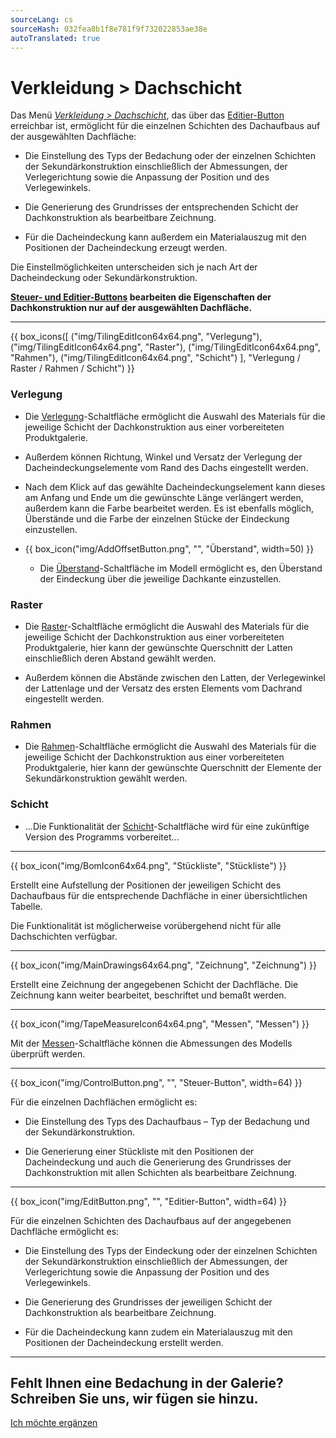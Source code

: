 ```yaml
---
sourceLang: cs
sourceHash: 032fea8b1f8e781f9f732022853ae38e
autoTranslated: true
---
```


<h1>Verkleidung &gt; Dachschicht</h1>

<p>
  Das Menü <u><i>Verkleidung &gt; Dachschicht</i></u>, das über das <u>Editier-Button</u> erreichbar ist, ermöglicht für die einzelnen Schichten des Dachaufbaus auf der ausgewählten Dachfläche:
</p>

<ul>
  <li><p>Die Einstellung des Typs der Bedachung oder der einzelnen Schichten der Sekundärkonstruktion einschließlich der Abmessungen, der Verlegerichtung sowie die Anpassung der Position und des Verlegewinkels.</p></li>
  <li><p>Die Generierung des Grundrisses der entsprechenden Schicht der Dachkonstruktion als bearbeitbare Zeichnung.</p></li>
  <li><p>Für die Dacheindeckung kann außerdem ein Materialauszug mit den Positionen der Dacheindeckung erzeugt werden.</p></li>
</ul>

<p>
  Die Einstellmöglichkeiten unterscheiden sich je nach Art der Dacheindeckung oder Sekundärkonstruktion.
</p>

<p>
  <b><u>Steuer- und Editier-Buttons</u> bearbeiten die Eigenschaften der Dachkonstruktion nur auf der ausgewählten Dachfläche.</b>
</p>

<hr class="main"> <!-- Vodorovná čára jako oddělovač sekce -->

{{ box_icons([
  ("img/TilingEditIcon64x64.png", "Verlegung"),
  ("img/TilingEditIcon64x64.png", "Raster"),
  ("img/TilingEditIcon64x64.png", "Rahmen"),
  ("img/TilingEditIcon64x64.png", "Schicht")
], "Verlegung / Raster / Rahmen / Schicht") }}

<h3>Verlegung</h3>

<ul>
<li><p>
  Die <u>Verlegung</u>-Schaltfläche ermöglicht die Auswahl des Materials für die jeweilige Schicht der Dachkonstruktion aus einer vorbereiteten Produktgalerie.
  </p></li>
<li><p>Außerdem können Richtung, Winkel und Versatz der Verlegung der Dacheindeckungselemente vom Rand des Dachs eingestellt werden.
</p></li>

<li><p>
  Nach dem Klick auf das gewählte Dacheindeckungselement kann dieses am Anfang und Ende um die gewünschte Länge verlängert werden, außerdem kann die Farbe bearbeitet werden.
  Es ist ebenfalls möglich, Überstände und die Farbe der einzelnen Stücke der Eindeckung einzustellen.
</p></li>

<li><p>
{{ box_icon("img/AddOffsetButton.png", "", "Überstand", width=50) }}
</p></li>

<ul><li><p>
  Die <u>Überstand</u>-Schaltfläche im Modell ermöglicht es, den Überstand der Eindeckung über die jeweilige Dachkante einzustellen.
</p></li></ul>
</ul>

<h3>Raster</h3>

<ul>
<li><p>Die <u>Raster</u>-Schaltfläche ermöglicht die Auswahl des Materials für die jeweilige Schicht der Dachkonstruktion aus einer vorbereiteten Produktgalerie, hier kann der gewünschte Querschnitt der Latten einschließlich deren Abstand gewählt werden.
</p></li>

<li><p>Außerdem können die Abstände zwischen den Latten, der Verlegewinkel der Lattenlage und der Versatz des ersten Elements vom Dachrand eingestellt werden.
</p></li>
</ul>

<h3>Rahmen</h3>

<ul>
<li><p>
  Die <u>Rahmen</u>-Schaltfläche ermöglicht die Auswahl des Materials für die jeweilige Schicht der Dachkonstruktion aus einer vorbereiteten Produktgalerie, hier kann der gewünschte Querschnitt der Elemente der Sekundärkonstruktion gewählt werden.
  </p></li>
</ul>

<h3>Schicht</h3>
<ul>
<li><p>
  ...Die Funktionalität der <u>Schicht</u>-Schaltfläche wird für eine zukünftige Version des Programms vorbereitet...
</p></li>
</ul>

<hr class="main"> <!-- Vodorovná čára jako oddělovač sekce -->

{{ box_icon("img/BomIcon64x64.png", "Stückliste", "Stückliste") }}

<p>
  Erstellt eine Aufstellung der Positionen der jeweiligen Schicht des Dachaufbaus für die entsprechende Dachfläche in einer übersichtlichen Tabelle.
</p>

<p>
Die Funktionalität ist möglicherweise vorübergehend nicht für alle Dachschichten verfügbar.
</p>

<hr class="main"> <!-- Vodorovná čára jako oddělovač sekce -->

{{ box_icon("img/MainDrawings64x64.png", "Zeichnung", "Zeichnung") }}

<p>
  Erstellt eine Zeichnung der angegebenen Schicht der Dachfläche. Die Zeichnung kann weiter bearbeitet, beschriftet und bemaßt werden.
</p>

<hr class="main"> <!-- Vodorovná čára jako oddělovač sekce -->

{{ box_icon("img/TapeMeasureIcon64x64.png", "Messen", "Messen") }}

<p>
  Mit der <u>Messen</u>-Schaltfläche können die Abmessungen des Modells überprüft werden.
</p>

<hr class="main"> <!-- Vodorovná čára jako oddělovač sekce -->

{{ box_icon("img/ControlButton.png", "", "Steuer-Button", width=64) }}

<p>Für die einzelnen Dachflächen ermöglicht es:</p>

<ul>
  <li><p>Die Einstellung des Typs des Dachaufbaus – Typ der Bedachung und der Sekundärkonstruktion.</p></li>
  <li><p>Die Generierung einer Stückliste mit den Positionen der Dacheindeckung und auch die Generierung des Grundrisses der Dachkonstruktion mit allen Schichten als bearbeitbare Zeichnung.</p></li>
</ul>

<hr class="main"> <!-- Vodorovná čára jako oddělovač sekce -->

{{ box_icon("img/EditButton.png", "", "Editier-Button", width=64) }}

<p>Für die einzelnen Schichten des Dachaufbaus auf der angegebenen Dachfläche ermöglicht es:</p>

<ul>
  <li><p>Die Einstellung des Typs der Eindeckung oder der einzelnen Schichten der Sekundärkonstruktion einschließlich der Abmessungen, der Verlegerichtung sowie die Anpassung der Position und des Verlegewinkels.</p></li>
  <li><p>Die Generierung des Grundrisses der jeweiligen Schicht der Dachkonstruktion als bearbeitbare Zeichnung.</p></li>
  <li><p>Für die Dacheindeckung kann zudem ein Materialauszug mit den Positionen der Dacheindeckung erstellt werden.</p></li>
</ul>
<hr class="main"> <!-- Vodorovná čára jako oddělovač sekce -->

<h2>Fehlt Ihnen eine Bedachung in der Galerie? Schreiben Sie uns, wir fügen sie hinzu.</h2>
<a href="mailto:jiri.podval@histruct.com?subject=Dotaz na HiStruct konfigurátor budov" class="btn">
  Ich möchte ergänzen
</a>

<!-- product: HiStruct Roofs -->